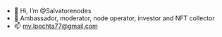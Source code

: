 - 👋 Hi, I’m @Salvatorenodes
- 👀 Ambassador, moderator, node operator, investor and NFT collector
- 📫 my.lpochta77@gmail.com
